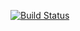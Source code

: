 [![Build Status](https://travis-ci.org/jakubknejzlik/GNContextManager.svg?branch=master)](https://travis-ci.org/jakubknejzlik/GNContextManager.svg?branch=master)